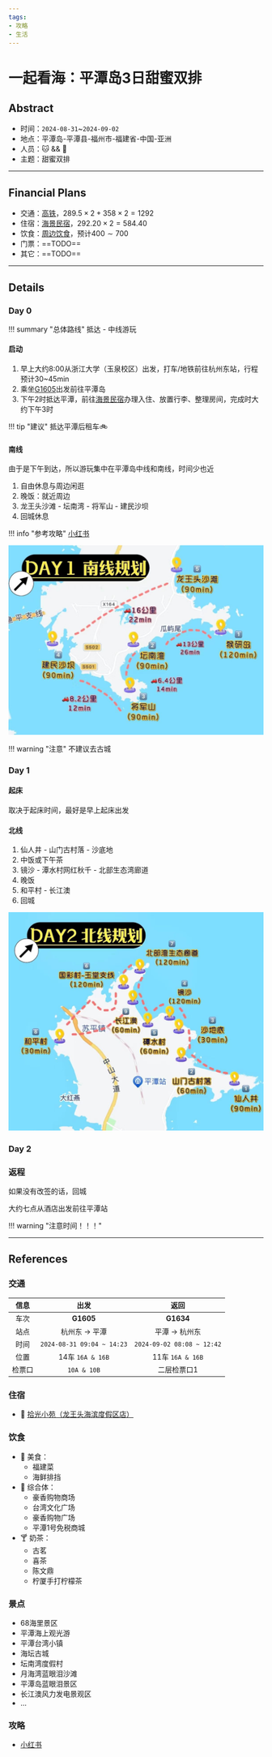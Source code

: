 ```yaml
---
tags:
- 攻略
- 生活
---
```


# 一起看海：平潭岛3日甜蜜双排

## Abstract

- 时间：`2024-08-31`~`2024-09-02`
- 地点：平潭岛-平潭县-福州市-福建省-中国-亚洲
- 人员：🐱 && 🦭
- 主题：甜蜜双排

---

## Financial Plans

- 交通：[高铁](20240831.md#交通)，$289.5\times2+358\times2=1292$
- 住宿：[海景民宿](20240831.md#住宿)，$292.20\times2=584.40$
- 饮食：[周边饮食](20240831.md#饮食)，预计$400\sim700$
- 门票：==TODO==
- 其它：==TODO==

---

## Details

### Day 0

!!! summary "总体路线"
    抵达 - 中线游玩

#### 启动

1. 早上大约8:00从浙江大学（玉泉校区）出发，打车/地铁前往杭州东站，行程预计30~45min
2. 乘坐[G1605](20240831.md#交通)出发前往平潭岛
3. 下午2时抵达平潭，前往[海景民宿](20240831.md#住宿)办理入住、放置行李、整理房间，完成时大约下午3时

!!! tip "建议"
    抵达平潭后租车🚲

#### 南线

由于是下午到达，所以游玩集中在平潭岛中线和南线，时间少也近

1. 自由休息与周边闲逛
2. 晚饭：就近周边
3. 龙王头沙滩 - 坛南湾 - 将军山 - 建民沙坝
4. 回城休息

!!! info "参考攻略"
    [小红书](http://xhslink.com/C/X8tEjk)

![Day 0路线](assets/南线规划.jpg)

!!! warning "注意"
    不建议去古城

### Day 1

#### 起床

取决于起床时间，最好是早上起床出发

#### 北线

1. 仙人井 - 山门古村落 - 沙底地
2. 中饭或下午茶
3. 镜沙 - 潭水村网红秋千 - 北部生态湾廊道
4. 晚饭
5. 和平村 - 长江澳
6. 回城

![](assets/北线规划.jpg)

### Day 2

### 返程

如果没有改签的话，回城

大约七点从酒店出发前往平潭站

!!! warning "注意时间！！！"

---

## References

### 交通

| 信息  | 出发                         |             返回             |
| :-: | :------------------------: | :------------------------: |
| 车次  | **G1605**                  |         **G1634**          |
| 站点  | 杭州东 -> 平潭                  |         平潭 -> 杭州东          |
| 时间  | `2024-08-31 09:04 ~ 14:23` | `2024-09-02 08:08 ~ 12:42` |
| 位置  | 14车 `16A & 16B`            |      11车 `16A & 16B`       |
| 检票口 | `10A & 10B`                |           二层检票口1           |

### 住宿

- 📌 [拾光小苑（龙王头海滨度假区店）](https://map.qq.com/?addr=%E7%A6%8F%E5%BB%BA%E7%9C%81%E7%A6%8F%E5%B7%9E%E5%B8%82%E5%B9%B3%E6%BD%AD%E5%8E%BF%E5%90%91%E5%AD%A6%E8%B7%AF%E4%B8%8E%E6%B5%B7%E5%9D%9B%E4%B8%9C%E8%B7%AF%E4%BA%A4%E5%8F%89%E5%8F%A3%E4%B8%9C%E5%8D%97%E6%96%B9%E5%90%9130%E7%B1%B3%E5%B7%A6%E5%8F%B3&isopeninfowin=1&markertype=1&name=%E6%8B%BE%E5%85%89%E5%B0%8F%E8%8B%91%28%E9%BE%99%E7%8E%8B%E5%A4%B4%E6%B5%B7%E6%BB%A8%E5%BA%A6%E5%81%87%E5%8C%BA%E5%BA%97%29&pointx=119.803&pointy=25.4937&ref=WeChat&type=marker)

### 饮食

- 🍗 美食：
	- 福建菜
	- 海鲜排挡
- 🛒 综合体：
	- 豪香购物商场
	- 台湾文化广场
	- 豪香购物广场
	- 平潭1号免税商城
- 🍸 奶茶：
	- 古茗
	- 喜茶
	- 陈文鼎
	- 柠厦手打柠檬茶

### 景点

- 68海里景区
- 平潭海上观光游
- 平潭台湾小镇
- 海坛古城
- 坛南湾度假村
- 月海湾蓝眼泪沙滩
- 平潭岛蓝眼泪景区
- 长江澳风力发电景观区
- ...

### 攻略

-  [小红书](http://xhslink.com/C/X8tEjk)
